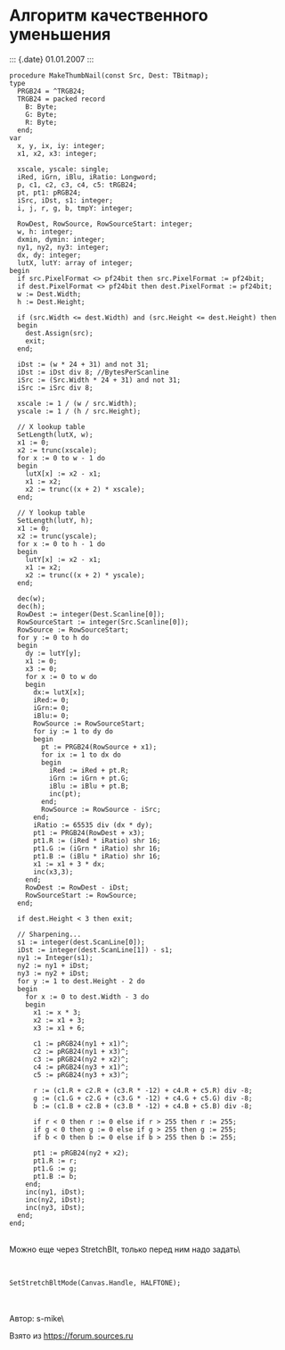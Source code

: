 Алгоритм качественного уменьшения
=================================

::: {.date}
01.01.2007
:::

    procedure MakeThumbNail(const Src, Dest: TBitmap);
    type
      PRGB24 = ^TRGB24;
      TRGB24 = packed record
        B: Byte;
        G: Byte;
        R: Byte;
      end;
    var
      x, y, ix, iy: integer;
      x1, x2, x3: integer;
     
      xscale, yscale: single;
      iRed, iGrn, iBlu, iRatio: Longword;
      p, c1, c2, c3, c4, c5: tRGB24;
      pt, pt1: pRGB24;
      iSrc, iDst, s1: integer;
      i, j, r, g, b, tmpY: integer;
     
      RowDest, RowSource, RowSourceStart: integer;
      w, h: integer;
      dxmin, dymin: integer;
      ny1, ny2, ny3: integer;
      dx, dy: integer;
      lutX, lutY: array of integer;
    begin
      if src.PixelFormat <> pf24bit then src.PixelFormat := pf24bit;
      if dest.PixelFormat <> pf24bit then dest.PixelFormat := pf24bit;
      w := Dest.Width;
      h := Dest.Height;
     
      if (src.Width <= dest.Width) and (src.Height <= dest.Height) then
      begin
        dest.Assign(src);
        exit;
      end;
     
      iDst := (w * 24 + 31) and not 31;
      iDst := iDst div 8; //BytesPerScanline
      iSrc := (Src.Width * 24 + 31) and not 31;
      iSrc := iSrc div 8;
     
      xscale := 1 / (w / src.Width);
      yscale := 1 / (h / src.Height);
     
      // X lookup table
      SetLength(lutX, w);
      x1 := 0;
      x2 := trunc(xscale);
      for x := 0 to w - 1 do
      begin
        lutX[x] := x2 - x1;
        x1 := x2;
        x2 := trunc((x + 2) * xscale);
      end;
     
      // Y lookup table
      SetLength(lutY, h);
      x1 := 0;
      x2 := trunc(yscale);
      for x := 0 to h - 1 do
      begin
        lutY[x] := x2 - x1;
        x1 := x2;
        x2 := trunc((x + 2) * yscale);
      end;
     
      dec(w);
      dec(h);
      RowDest := integer(Dest.Scanline[0]);
      RowSourceStart := integer(Src.Scanline[0]);
      RowSource := RowSourceStart;
      for y := 0 to h do
      begin
        dy := lutY[y];
        x1 := 0;
        x3 := 0;
        for x := 0 to w do
        begin
          dx:= lutX[x];
          iRed:= 0;
          iGrn:= 0;
          iBlu:= 0;
          RowSource := RowSourceStart;
          for iy := 1 to dy do
          begin
            pt := PRGB24(RowSource + x1);
            for ix := 1 to dx do
            begin
              iRed := iRed + pt.R;
              iGrn := iGrn + pt.G;
              iBlu := iBlu + pt.B;
              inc(pt);
            end;
            RowSource := RowSource - iSrc;
          end;
          iRatio := 65535 div (dx * dy);
          pt1 := PRGB24(RowDest + x3);
          pt1.R := (iRed * iRatio) shr 16;
          pt1.G := (iGrn * iRatio) shr 16;
          pt1.B := (iBlu * iRatio) shr 16;
          x1 := x1 + 3 * dx;
          inc(x3,3);
        end;
        RowDest := RowDest - iDst;
        RowSourceStart := RowSource;
      end;
     
      if dest.Height < 3 then exit;
     
      // Sharpening...
      s1 := integer(dest.ScanLine[0]);
      iDst := integer(dest.ScanLine[1]) - s1;
      ny1 := Integer(s1);
      ny2 := ny1 + iDst;
      ny3 := ny2 + iDst;
      for y := 1 to dest.Height - 2 do
      begin
        for x := 0 to dest.Width - 3 do
        begin
          x1 := x * 3;
          x2 := x1 + 3;
          x3 := x1 + 6;
     
          c1 := pRGB24(ny1 + x1)^;
          c2 := pRGB24(ny1 + x3)^;
          c3 := pRGB24(ny2 + x2)^;
          c4 := pRGB24(ny3 + x1)^;
          c5 := pRGB24(ny3 + x3)^;
     
          r := (c1.R + c2.R + (c3.R * -12) + c4.R + c5.R) div -8;
          g := (c1.G + c2.G + (c3.G * -12) + c4.G + c5.G) div -8;
          b := (c1.B + c2.B + (c3.B * -12) + c4.B + c5.B) div -8;
     
          if r < 0 then r := 0 else if r > 255 then r := 255;
          if g < 0 then g := 0 else if g > 255 then g := 255;
          if b < 0 then b := 0 else if b > 255 then b := 255;
     
          pt1 := pRGB24(ny2 + x2);
          pt1.R := r;
          pt1.G := g;
          pt1.B := b;
        end;
        inc(ny1, iDst);
        inc(ny2, iDst);
        inc(ny3, iDst);
      end;
    end;

 \
Можно еще через StretchBlt, только перед ним надо задать\

 

    SetStretchBltMode(Canvas.Handle, HALFTONE);

 \
 \
Автор: s-mike\

Взято из <https://forum.sources.ru>
